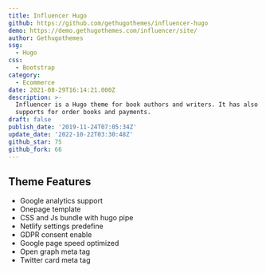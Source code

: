 ```yaml
---
title: Influencer Hugo
github: https://github.com/gethugothemes/influencer-hugo
demo: https://demo.gethugothemes.com/influencer/site/
author: Gethugothemes
ssg:
  - Hugo
css:
  - Bootstrap
category:
  - Ecommerce
date: 2021-08-29T16:14:21.000Z
description: >-
  Influencer is a Hugo theme for book authors and writers. It has also Snipcart
  supports for order books and payments.
draft: false
publish_date: '2019-11-24T07:05:34Z'
update_date: '2022-10-22T03:30:48Z'
github_star: 75
github_fork: 66
---
```

## Theme Features

- Google analytics support
- Onepage template
- CSS and Js bundle with hugo pipe
- Netlify settings predefine
- GDPR consent enable
- Google page speed optimized
- Open graph meta tag
- Twitter card meta tag

